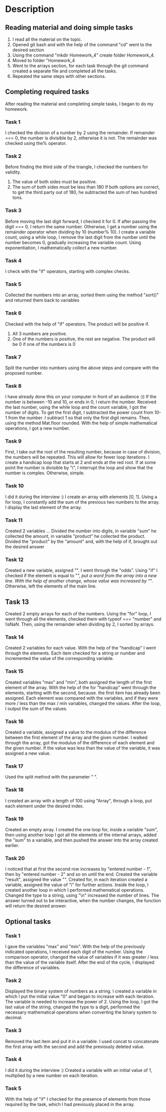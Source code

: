 # Description

## Reading material and doing simple tasks

1. I read all the material on the topic.
2. Opened git bash and with the help of the command "cd" went to the desired section
3. Using the command "mkdir Homework_4" create folder Homework_4.
4. Moved to folder "Homework_4
5. Went to the arrays section, for each task through the git command created a separate file and completed all the tasks.
6. Repeated the same steps with other sections.

## Completing required tasks
After reading the material and completing simple tasks, I began to do my homework.

### Task 1
I checked the division of a number by 2 using the remainder. If remainder === 0, the number is divisible by 2, otherwise it is not.
The remainder was checked using the% operator.

### Task 2
Before finding the third side of the triangle, I checked the numbers for validity.
1. The value of both sides must be positive.
2. The sum of both sides must be less than 180
If both options are correct, to get the third party out of 180, he subtracted the sum of two hundred tons.

### Task 3
Before moving the last digit forward, I checked it for 0. If after passing the digit === 0, I return the same number. Otherwise, I get a number using the remainder operator when dividing by 10 (number% 10). I create a variable count, using a while loop, I remove the last digit from the number until the number becomes 0, gradually increasing the variable count. Using exponentiation, I mathematically collect a new number.

### Task 4
I check with the "if" operators, starting with complex checks.

### Task 5
Collected the numbers into an array, sorted them using the method "sort()" and returned them back to variables

### Task 6
Checked with the help of "if" operators. The product will be positive if.
1. All 3 numbers are positive.
2. One of the numbers is positive, the rest are negative.
The product will be 0 if one of the numbers is 0

### Task 7
Split the number into numbers using the above steps and compare with the proposed number.

### Task 8
I have already done this on your computer in front of an audience :))
If the number is between -10 and 10, or ends in 0, I return the number.
Received the last number, using the while loop and the count variable, I got the number of digits. To get the first digit, I subtracted the power count from 10-1 from the number. I subtract 1 so that only the first digit remains. Then, using the method Mat.floor rounded. With the help of simple mathematical operations, I got a new number.

### Task 9
First, I take out the root of the resulting number, because in case of division, the numbers will be repeated. This will allow for fewer loop iterations.
I create a handicap loop that starts at 2 and ends at the red root.
If at some point the number is divisible by "i", I interrupt the loop and show that the number is complex. Otherwise, simple.

### Task 10
I did it during the interview :)
I create an array with elements [0, 1].
Using a for loop, I constantly add the sum of the previous two numbers to the array. I display the last element of the array.

### Task 11
Created 2 variables ...
Divided the number into digits, in variable "sum" he collected the amount, in variable "product" he collected the product.
Divided the "product" by the "amount" and, with the help of if, brought out the desired answer

### Task 12
Created a new variable, assigned "". I went through the "odds". Using "if" I checked if the element is equal to "_", put a word from the array into a new line. With the help of another change, whose value was increased by "_". Otherwise, left the elements of the main line.

## Task 13
Created 2 empty arrays for each of the numbers.
Using the "for" loop, I went through all the elements, checked them with typeof === "number" and !isNaN. Then, using the remainder when dividing by 2, I sorted by arrays.

### Task 14
Created 2 variables for each value.
With the help of the "handicap" I went through the elements. Each item checked for a string or number and incremented the value of the corresponding variable.

### Task 15
Created variables "max" and "min", both assigned the length of the first element of the array.
With the help of the for "handicap" went through the elements, starting with the second, because. the first item has already been assigned. Each element was compared with the variables, and if they were more / less than the max / min variables, changed the values.
After the loop, I output the sum of the values.

### Task 16
Created a variable, assigned a value to the modulus of the difference between the first element of the array and the given number.
I walked through the array, got the modulus of the difference of each element and the given number. If the value was less than the value of the variable, it was assigned a new value.

### Task 17
Used the split method with the parameter " ".

### Task 18
I created an array with a length of 100 using "Array", through a loop, put each element under the desired index.

### Task 19
Created an empty array. I created the one loop for, inside a variable "sum", then using another loop I got all the elements of the internal arrays, added the "sum" to a variable, and then pushed the answer into the array created earlier.

### Task 20
I noticed that at first the second row increases by "entered number - 1", then by "entered number - 2" and so on until the end.
Created the variable "result", assigned the value "". Created for, in each iteration created a variable, assigned the value of "i" for further actions. Inside the loop, I created another loop in which I performed mathematical operations. Changed the type to a string, using "\n" increased the number of lines.
The answer turned out to be interactive, when the number changes, the function will return the desired answer.

## Optional tasks

### Task 1
I gave the variables "max" and "min".
With the help of the previously indicated operations, I received each digit of the number. Using the comparison operator, changed the value of variables if it was greater / less than the value of the variable itself. After the end of the cycle, I displayed the difference of variables.

### Task 2
Displayed the binary system of numbers as a string. I created a variable in which I put the initial value "0" and began to increase with each iteration. The variable is needed to increase the power of 2. Using the loop, I got the last value of the string, changed the type to a digit, performed the necessary mathematical operations when converting the binary system to decimal.

### Task 3
Removed the last item and put it in a variable. I used concat to concatenate the first array with the second and add the previously deleted value.

### Task 4
I did it during the interview :)
Created a variable with an initial value of 1, multiplied by a new number on each iteration.

### Task 5
With the help of "if" I checked for the presence of elements from those required by the task, which I had previously placed in the array.